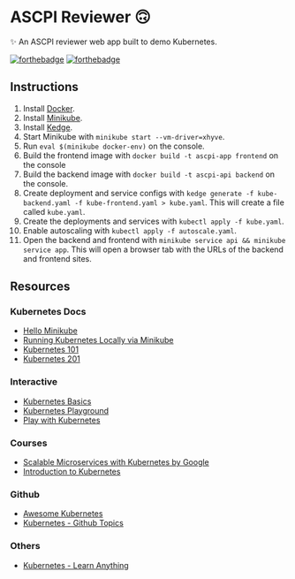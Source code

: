 # ASCPI Reviewer 🙃
✨ An ASCPI reviewer web app built to demo Kubernetes.

[![forthebadge](http://forthebadge.com/images/badges/fuck-it-ship-it.svg)](http://forthebadge.com)
[![forthebadge](http://forthebadge.com/images/badges/gluten-free.svg)](http://forthebadge.com)

## Instructions
1. Install [Docker](https://docs.docker.com/engine/installation/).
2. Install [Minikube](https://kubernetes.io/docs/tasks/tools/install-minikube/).
3. Install [Kedge](http://kedgeproject.org/).
4. Start Minikube with `minikube start --vm-driver=xhyve`.
5. Run `eval $(minikube docker-env)` on the console.
6. Build the frontend image with `docker build -t ascpi-app frontend` on the console
7. Build the backend image with `docker build -t ascpi-api backend` on the console.
8. Create deployment and service configs with `kedge generate -f kube-backend.yaml -f kube-frontend.yaml > kube.yaml`. This will create a file called `kube.yaml`.
9. Create the deployments and services with `kubectl apply -f kube.yaml`.
10. Enable autoscaling with `kubectl apply -f autoscale.yaml`.
11. Open the backend and frontend with `minikube service api && minikube service app`. This will open a browser tab with the URLs of the backend and frontend sites.

## Resources

### Kubernetes Docs
- [Hello Minikube](https://kubernetes.io/docs/tutorials/stateless-application/hello-minikube/)
- [Running Kubernetes Locally via Minikube](https://kubernetes.io/docs/getting-started-guides/minikube/)
- [Kubernetes 101](https://kubernetes.io/docs/user-guide/walkthrough/)
- [Kubernetes 201](https://kubernetes.io/docs/user-guide/walkthrough/k8s201/)

### Interactive
- [Kubernetes Basics](https://kubernetes.io/docs/tutorials/kubernetes-basics/)
- [Kubernetes Playground](https://www.katacoda.com/courses/kubernetes/playground)
- [Play with Kubernetes](https://labs.play-with-k8s.com/)

### Courses
- [Scalable Microservices with Kubernetes by Google](https://www.udacity.com/course/scalable-microservices-with-kubernetes--ud615)
- [Introduction to Kubernetes](https://www.edx.org/course/introduction-kubernetes-linuxfoundationx-lfs158x#)

### Github
- [Awesome Kubernetes](https://github.com/ramitsurana/awesome-kubernetes)
- [Kubernetes - Github Topics](https://github.com/topics/kubernetes)

### Others
- [Kubernetes - Learn Anything](https://learn-anything.xyz/programming/software-development/devops/kubernetes)
